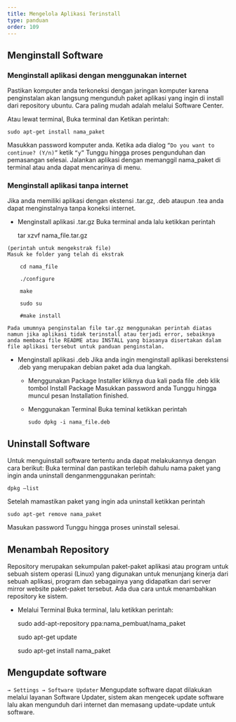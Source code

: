 ```yaml
---
title: Mengelola Aplikasi Terinstall
type: panduan
order: 109
---
```


## Menginstall Software


### Menginstall aplikasi dengan menggunakan internet

Pastikan komputer anda terkoneksi dengan jaringan komputer karena penginstalan akan langsung mengunduh paket aplikasi yang ingin di install dari repository ubuntu. Cara paling mudah adalah melalui Software Center.

Atau lewat terminal, Buka terminal dan
Ketikan perintah: 

    sudo apt-get install nama_paket 

Masukkan password komputer anda.
Ketika ada dialog `“Do you want to continue? (Y/n)”` ketik `“y”`
Tunggu hingga proses pengunduhan dan pemasangan selesai.
Jalankan aplikasi dengan memanggil nama_paket di terminal atau anda dapat mencarinya di menu.

### Menginstall aplikasi tanpa internet
Jika anda memiliki aplikasi dengan ekstensi .tar.gz, .deb ataupun .tea anda dapat menginstalnya tanpa koneksi internet.

-    Menginstall aplikasi .tar.gz
    Buka terminal anda lalu ketikkan perintah 
    
        tar xzvf nama_file.tar.gz
    
    (perintah untuk mengekstrak file)
    Masuk ke folder yang telah di ekstrak 
    
        cd nama_file 
    
        ./configure 
    
        make 
    
        sudo su 
    
        #make install
    
    Pada umumnya penginstalan file tar.gz menggunakan perintah diatas namun jika aplikasi tidak terinstall atau terjadi error, sebaiknya anda membaca file README atau INSTALL yang biasanya disertakan dalam file aplikasi tersebut untuk panduan penginstalan.

-    Menginstall aplikasi .deb
    Jika anda ingin menginstall aplikasi berekstensi .deb yang merupakan debian paket ada dua langkah.
     -  Menggunakan Package Installer
        kliknya dua kali pada file .deb
        klik tombol Install Package
        Masukkan password anda
        Tunggu hingga muncul pesan Installation finished.

     -  Menggunakan Terminal
        Buka teminal ketikkan perintah 
        
            sudo dpkg -i nama_file.deb
            
## Uninstall Software

 Untuk menguinstall software tertentu anda dapat melakukannya dengan cara berikut:
Buka terminal dan pastikan terlebih dahulu nama paket yang ingin anda uninstall denganmenggunakan perintah: 

    dpkg –list

Setelah mamastikan paket yang ingin ada uninstall ketikkan perintah 

    sudo apt-get remove nama_paket 

Masukan password
Tunggu hingga proses uninstall selesai.

## Menambah Repository
Repository merupakan sekumpulan paket-paket aplikasi atau program untuk sebuah sistem operasi (Linux) yang digunakan untuk menunjang kinerja dari sebuah aplikasi, program dan sebagainya yang didapatkan dari server mirror website paket-paket tersebut. Ada dua cara untuk menambahkan repository ke sistem.

  -  Melalui Terminal
    Buka terminal, lalu ketikkan perintah: 
    
        sudo add-apt-repository ppa:nama_pembuat/nama_paket 
    
        sudo apt-get update 
    
        sudo apt-get install nama_paket

## Mengupdate software

 `→ Settings → Software Updater`
Mengupdate software dapat dilakukan melalui layanan Software Updater, sistem akan mengecek update software lalu akan mengunduh dari internet dan memasang update-update untuk software. 
